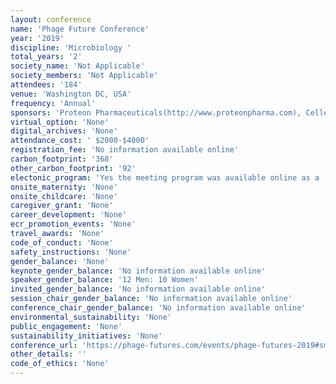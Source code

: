 ```yaml
---
layout: conference 
name: 'Phage Future Conference'
year: '2019'
discipline: 'Microbiology '
total_years: '2'
society_name: 'Not Applicable'
society_members: 'Not Applicable'
attendees: '184'
venue: 'Washington DC, USA'
frequency: 'Annual'
sponsors: 'Proteon Pharmaceuticals(http://www.proteonpharma.com), Cellexus(http://www.cellexus.com/),Cela Cells(https://clean-cells.com/), Phage, Therapy, Application and Research (https://home.liebertpub.com/publications/phage/652), Jafral(https://jafral.com/), Myriadelab(http://www.myriadelab.com/en/), Phagelux(http://www.phagelux.com/)'
virtual_option: 'None'
digital_archives: 'None'
attendance_cost: ' $2000-$4000'
registration_fee: 'No information available online'
carbon_footprint: '368'
other_carbon_footprint: '92'
electonic_program: 'Yes the meeting program was available online as a .pdf file on the conference website.'
onsite_maternity: 'None'
onsite_childcare: 'None'
caregiver_grant: 'None'
career_development: 'None'
ecr_promotion_events: 'None'
travel_awards: 'None'
code_of_conduct: 'None'
safety_instructions: 'None'
gender_balance: 'None'
keynote_gender_balance: 'No information available online'
speaker_gender_balance: '12 Men: 10 Women'
invited_gender_balance: 'No information available online'
session_chair_gender_balance: 'No information available online'
conference_chair_gender_balance: 'No information available online'
environmental_sustainability: 'None'
public_engagement: 'None'
sustainability_initiatives: 'None'
conference_url: 'https://phage-futures.com/events/phage-futures-2019#smooth-scroll-top'
other_details: ''
code_of_ethics: 'None'
---
```

